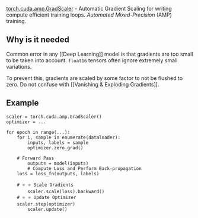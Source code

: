[torch.cuda.amp.GradScaler](https://pytorch.org/docs/stable/amp.html#torch.cuda.amp.GradScaler) - Automatic Gradient Scaling for writing compute efficient training loops. *Automated Mixed-Precision* (AMP) training.

## Why is it needed
Common error in any [[Deep Learning]] model is that gradients are too small to be taken into account. ```float16``` tensors often ignore extremely small variations. 

To prevent this, gradients are scaled by some factor to not be flushed to zero. Do not confuse with [[Vanishing & Exploding Gradients]].


## Example
```
scaler = torch.cuda.amp.GradScaler()
optimizer = .﻿.﻿.
﻿
for epoch in range﻿(﻿.﻿.﻿.﻿)﻿:
    for i, sample in enumerate﻿(dataloader)﻿:
        inputs, labels = sample
        optimizer.zero_grad(﻿)
﻿
	# Forward Pass
        outputs = model(inputs)
        # Compute Loss and Perform Back-propagation
	loss = loss_fn(outputs, labels)
	
	# ⭐️ ⭐️ Scale Gradients
        scaler.scale(loss).backward()
	# ⭐️ ⭐️ Update Optimizer
	scaler.step(optimizer)
        scaler.update()
```

